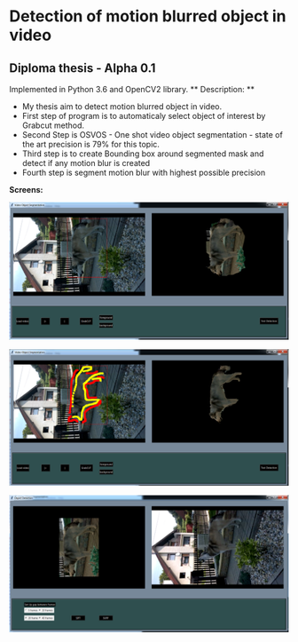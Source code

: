 
# Detection of motion blurred object in video 

## Diploma thesis - Alpha 0.1 

Implemented in Python 3.6 and OpenCV2 library.
** Description: **
* My thesis aim to detect motion blurred object in video.
* First step of program is to automaticaly select object of interest by Grabcut method.
* Second Step is OSVOS - One shot video object segmentation - state of the art precision is  79% for this topic. 
* Third step is to create Bounding box around segmented mask and detect if any motion blur is created
* Fourth step is segment motion blur with highest possible precision  


**Screens:**

![GUI of application](https://github.com/sarvasrobert/Diploma/blob/master/a.png?raw=true)

![GrabCut 1st object extraction step - setting rectangle](https://github.com/sarvasrobert/Diploma/blob/master/b.png?raw=true)
	
![GrabCut 2st object extraction step - labeling image with FG/BG](https://github.com/sarvasrobert/Diploma/blob/master/c.png?raw=true)